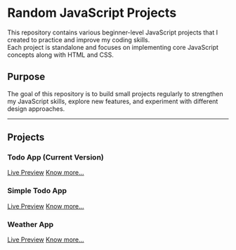 # Random JavaScript Projects

This repository contains various beginner-level JavaScript projects that I created to practice and improve my coding skills.  
Each project is standalone and focuses on implementing core JavaScript concepts along with HTML and CSS.  

## Purpose
The goal of this repository is to build small projects regularly to strengthen my JavaScript skills, explore new features, and experiment with different design approaches.

---

## Projects

### Todo App (Current Version)
[Live Preview](https://todo-app-lake-one-75.vercel.app/todo/)
[Know more...](https://github.com/mehuanas/random-js-projects/todo/)

### Simple Todo App
[Live Preview](https://to-do-psi-weld.vercel.app/)
[Know more...](https://github.com/mehuanas/random-js-projects/simple-todo/)

### Weather App
[Live Preview](https://weather-app-nine-theta-13.vercel.app/)
[Know more...](https://github.com/mehuanas/random-js-projects/weather-app/)

